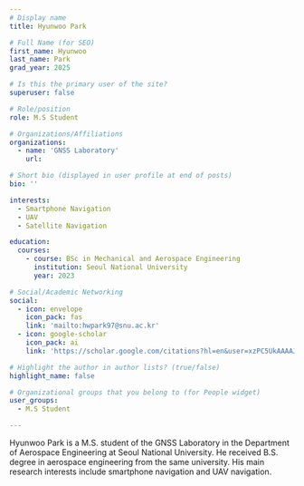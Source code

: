 ```yaml
---
# Display name
title: Hyunwoo Park

# Full Name (for SEO)
first_name: Hyunwoo
last_name: Park
grad_year: 2025

# Is this the primary user of the site?
superuser: false

# Role/position
role: M.S Student

# Organizations/Affiliations
organizations:
  - name: 'GNSS Laboratory'
    url: 

# Short bio (displayed in user profile at end of posts)
bio: ''

interests:
  - Smartphone Navigation
  - UAV
  - Satellite Navigation

education:
  courses:
    - course: BSc in Mechanical and Aerospace Engineering
      institution: Seoul National University
      year: 2023

# Social/Academic Networking
social:
  - icon: envelope
    icon_pack: fas
    link: 'mailto:hwpark97@snu.ac.kr'
  - icon: google-scholar
    icon_pack: ai
    link: 'https://scholar.google.com/citations?hl=en&user=xzPC5UkAAAAJ'

# Highlight the author in author lists? (true/false)
highlight_name: false

# Organizational groups that you belong to (for People widget)
user_groups:
  - M.S Student

---
```


Hyunwoo Park is a M.S. student of the GNSS Laboratory in the Department of Aerospace Engineering at Seoul National University. He received B.S. degree in aerospace engineering from the same university. His main research interests include smartphone navigation and UAV navigation.
